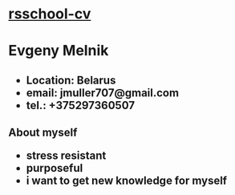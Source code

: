 <h1 
  id="rsschool-cv"><strong>
  <a href="https://jermel87.github.io/rsschool-cv/">
    rsschool-cv</a>
</strong>
</h1>
<h1 id="Evgeny Melnik">
  <strong>Evgeny Melnik</strong>
</h1>
<h2 id="contacts">
  <ul>
    <li> Location: Belarus </li>
    <li> email: jmuller707@gmail.com </li>
    <li> tel.: +375297360507 </li>
  </ul>
</h2>
<h2> Аbout myself 
  <ul>
    <li> stress resistant </li>
    <li> purposeful </li>
    <li> i want to get new knowledge for myself </li>
  </ul>
</h2>
